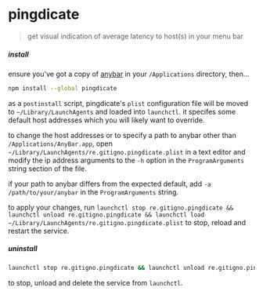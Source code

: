
# pingdicate

> get visual indication of average latency to host(s) in your menu bar

##### install

ensure you've got a copy of [anybar](https://github.com/tonsky/AnyBar) in your `/Applications` directory, then...

```bash
npm install --global pingdicate
```

as a `postinstall` script, pingdicate's `plist` configuration file will be moved to `~/Library/LaunchAgents` and loaded into `launchctl`. it specifes some default host addresses which you will likely want to override.

to change the host addresses or to specify a path to anybar other than `/Applications/AnyBar.app`, open `~/Library/LaunchAgents/re.gitigno.pingdicate.plist` in a text editor and modify the ip address arguments to the `-h` option in the `ProgramArguments` string section of the file.

if your path to anybar differs from the expected default, add `-a /path/to/your/anybar` in the `ProgramArguments` string.

to apply your changes, run `launchctl stop re.gitigno.pingdicate && launchctl unload re.gitigno.pingdicate && launchctl load ~/Library/LaunchAgents/re.gitigno.pingdicate.plist` to stop, reload and restart the service.

##### uninstall

```bash
launchctl stop re.gitigno.pingdicate && launchctl unload re.gitigno.pingdicate && mv ~/Library/LaunchAgents/re.gitigno.pingdicate.plist ~/.Trash/
```

to stop, unload and delete the service from `launchctl`.
